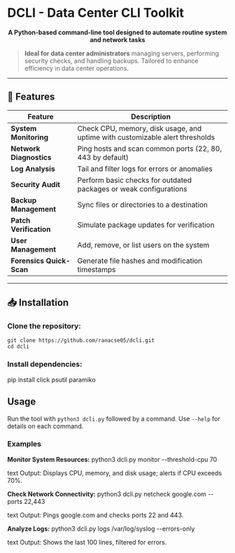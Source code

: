 # DCLI - Data Center CLI Toolkit

<p align="center">
  <strong>A Python-based command-line tool designed to automate routine system and network tasks</strong>
</p>

> **Ideal for data center administrators** managing servers, performing security checks, and handling backups. Tailored to enhance efficiency in data center operations.

---

## 🚀 Features

| Feature | Description |
|---------|-------------|
| **System Monitoring** | Check CPU, memory, disk usage, and uptime with customizable alert thresholds |
| **Network Diagnostics** | Ping hosts and scan common ports (22, 80, 443 by default) |
| **Log Analysis** | Tail and filter logs for errors or anomalies |
| **Security Audit** | Perform basic checks for outdated packages or weak configurations |
| **Backup Management** | Sync files or directories to a destination |
| **Patch Verification** | Simulate package updates for verification |
| **User Management** | Add, remove, or list users on the system |
| **Forensics Quick-Scan** | Generate file hashes and modification timestamps |

---

## 📥 Installation

### Clone the repository:
```
git clone https://github.com/ranacse05/dcli.git
cd dcli
```
### Install dependencies:
pip install click psutil paramiko

## Usage

Run the tool with `python3 dcli.py` followed by a command. Use `--help` for details on each command.

### Examples

**Monitor System Resources:**
python3 dcli.py monitor --threshold-cpu 70

text
Output: Displays CPU, memory, and disk usage; alerts if CPU exceeds 70%.

**Check Network Connectivity:**
python3 dcli.py netcheck google.com --ports 22,443

text
Output: Pings google.com and checks ports 22 and 443.

**Analyze Logs:**
python3 dcli.py logs /var/log/syslog --errors-only

text
Output: Shows the last 100 lines, filtered for errors.